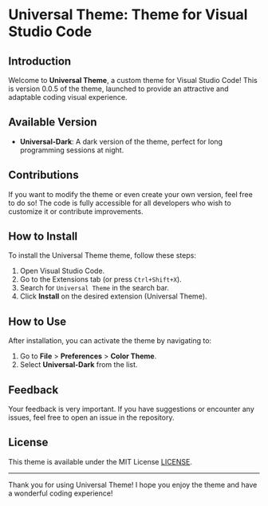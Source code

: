 # Universal Theme: Theme for Visual Studio Code

## Introduction

Welcome to **Universal Theme**, a custom theme for Visual Studio Code! This is version 0.0.5 of the theme, launched to provide an attractive and adaptable coding visual experience. 

## Available Version

- **Universal-Dark**: A dark version of the theme, perfect for long programming sessions at night.

## Contributions

If you want to modify the theme or even create your own version, feel free to do so! The code is fully accessible for all developers who wish to customize it or contribute improvements.

## How to Install

To install the Universal Theme theme, follow these steps:

1. Open Visual Studio Code.
2. Go to the Extensions tab (or press `Ctrl+Shift+X`).
3. Search for `Universal Theme` in the search bar.
4. Click **Install** on the desired extension (Universal Theme).

## How to Use

After installation, you can activate the theme by navigating to:

1. Go to **File** > **Preferences** > **Color Theme**.
2. Select **Universal-Dark** from the list.

## Feedback

Your feedback is very important. If you have suggestions or encounter any issues, feel free to open an issue in the repository.

## License

This theme is available under the MIT License [LICENSE](LICENSE).

---

Thank you for using Universal Theme! I hope you enjoy the theme and have a wonderful coding experience!